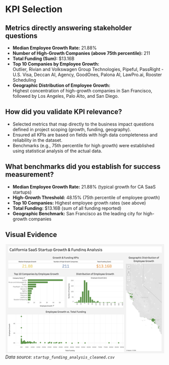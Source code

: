 # KPI Selection

## Metrics directly answering stakeholder questions

- **Median Employee Growth Rate:** 21.88%
- **Number of High-Growth Companies (above 75th percentile):** 211
- **Total Funding (Sum):** $13.16B
- **Top 10 Companies by Employee Growth:**  
  Outlier, Rivian and Volkswagen Group Technologies, Pipeful, PassRight - U.S. Visa, Deccan AI, Agency, GoodOnes, Palona AI, LawPro.ai, Rooster Scheduling
- **Geographic Distribution of Employee Growth:**  
  Highest concentration of high-growth companies in San Francisco, followed by Los Angeles, Palo Alto, and San Diego.

## How did you validate KPI relevance?

- Selected metrics that map directly to the business impact questions defined in project scoping (growth, funding, geography).
- Ensured all KPIs are based on fields with high data completeness and reliability in the dataset.
- Benchmarks (e.g., 75th percentile for high growth) were established using statistical analysis of the actual data.

## What benchmarks did you establish for success measurement?

- **Median Employee Growth Rate:** 21.88% (typical growth for CA SaaS startups)
- **High-Growth Threshold:** 48.15% (75th percentile of employee growth)
- **Top 10 Companies:** Highest employee growth rates (see above)
- **Total Funding:** $13.16B (sum of all funding reported)
- **Geographic Benchmark:** San Francisco as the leading city for high-growth companies

## Visual Evidence

![Tableau Dashboard Screenshot](screenshots/tableaudashboard.png)
*Data source: `startup_funding_analysis_cleaned.csv`*
